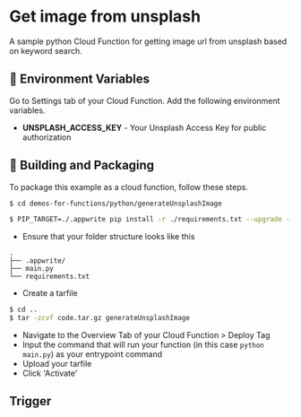 # Get image from unsplash
A sample python Cloud Function for getting image url from unsplash based on keyword search.

## 📝 Environment Variables
Go to Settings tab of your Cloud Function. Add the following environment variables.

* **UNSPLASH_ACCESS_KEY** - Your Unsplash Access Key for public authorization

## 🚀 Building and Packaging

To package this example as a cloud function, follow these steps.

```bash
$ cd demos-for-functions/python/generateUnsplashImage

$ PIP_TARGET=./.appwrite pip install -r ./requirements.txt --upgrade --ignore-installed
```

* Ensure that your folder structure looks like this
```
.
├── .appwrite/
├── main.py
└── requirements.txt
```

* Create a tarfile

```bash
$ cd ..
$ tar -zcvf code.tar.gz generateUnsplashImage
```

* Navigate to the Overview Tab of your Cloud Function > Deploy Tag
* Input the command that will run your function (in this case `python main.py`) as your entrypoint command
* Upload your tarfile
* Click 'Activate'

## Trigger
